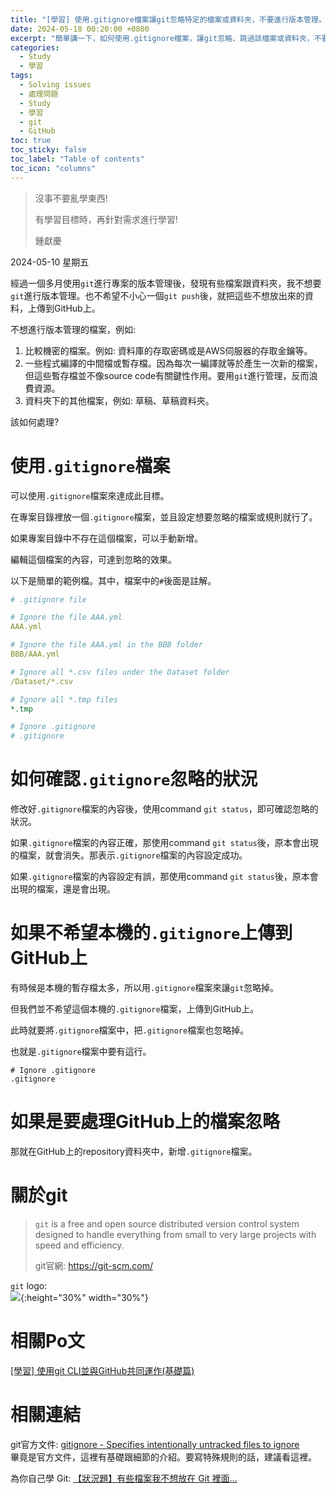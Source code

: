 ```yaml
---
title: "[學習] 使用.gitignore檔案讓git忽略特定的檔案或資料夾，不要進行版本管理。"
date: 2024-05-18 00:20:00 +0800
excerpt: "簡單講一下，如何使用.gitignore檔案，讓git忽略、跳過該檔案或資料夾，不要進行版本管理。"
categories:
  - Study
  - 學習
tags:
  - Solving issues
  - 處理問題
  - Study
  - 學習
  - git
  - GitHub
toc: true
toc_sticky: false
toc_label: "Table of contents"
toc_icon: "columns"
---
```


> 沒事不要亂學東西!
>
> 有學習目標時，再針對需求進行學習!
>
> 鍾獻慶

2024-05-10 星期五

經過一個多月使用`git`進行專案的版本管理後，發現有些檔案跟資料夾，我不想要`git`進行版本管理。也不希望不小心一個`git push`後，就把這些不想放出來的資料，上傳到GitHub上。

不想進行版本管理的檔案，例如:  
1. 比較機密的檔案。例如: 資料庫的存取密碼或是AWS伺服器的存取金鑰等。
2. 一些程式編譯的中間檔或暫存檔。因為每次一編譯就等於產生一次新的檔案，但這些暫存檔並不像source code有關鍵性作用。要用`git`進行管理，反而浪費資源。
3. 資料夾下的其他檔案，例如: 草稿、草稿資料夾。

該如何處理?

# 使用`.gitignore`檔案

可以使用`.gitignore`檔案來達成此目標。

在專案目錄裡放一個`.gitignore`檔案，並且設定想要忽略的檔案或規則就行了。

如果專案目錄中不存在這個檔案，可以手動新增。

編輯這個檔案的內容，可達到忽略的效果。

以下是簡單的範例檔。其中，檔案中的`#`後面是註解。

```yml (It's not a yml file. Just use yml highlight.)
# .gitignore file

# Ignore the file AAA.yml
AAA.yml

# Ignore the file AAA.yml in the BBB folder
BBB/AAA.yml

# Ignore all *.csv files under the Dataset folder
/Dataset/*.csv

# Ignore all *.tmp files
*.tmp

# Ignore .gitignore
# .gitignore
```

# 如何確認`.gitignore`忽略的狀況

修改好`.gitignore`檔案的內容後，使用command `git status`，即可確認忽略的狀況。

如果`.gitignore`檔案的內容正確，那使用command `git status`後，原本會出現的檔案，就會消失。那表示`.gitignore`檔案的內容設定成功。

如果`.gitignore`檔案的內容設定有誤，那使用command `git status`後，原本會出現的檔案，還是會出現。

# 如果不希望本機的`.gitignore`上傳到GitHub上

有時候是本機的暫存檔太多，所以用`.gitignore`檔案來讓`git`忽略掉。

但我們並不希望這個本機的`.gitignore`檔案，上傳到GitHub上。

此時就要將`.gitignore`檔案中，把`.gitignore`檔案也忽略掉。

也就是`.gitignore`檔案中要有這行。 
```
# Ignore .gitignore
.gitignore
```

# 如果是要處理GitHub上的檔案忽略

那就在GitHub上的repository資料夾中，新增`.gitignore`檔案。

# 關於git

> `git` is a free and open source distributed version control system designed to handle everything from small to very large projects with speed and efficiency.
>
> git官網: <https://git-scm.com/>

`git` logo:  
![](https://upload.wikimedia.org/wikipedia/commons/e/e0/Git-logo.svg){:height="30%" width="30%"}

# 相關Po文

[[學習] 使用git CLI並與GitHub共同運作(基礎篇)](<https://hsienching.github.io/2024/05/16/Use-git-CLI-with-GitHub/>)

# 相關連結

git官方文件: [gitignore - Specifies intentionally untracked files to ignore](<https://git-scm.com/docs/gitignore>)  
畢竟是官方文件，這裡有基礎跟細節的介紹。要寫特殊規則的話，建議看這裡。

為你自己學 Git: [【狀況題】有些檔案我不想放在 Git 裡面…](<https://gitbook.tw/chapters/using-git/ignore>)
